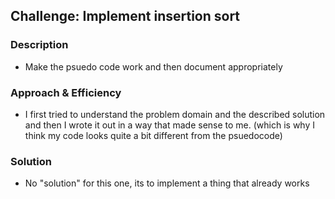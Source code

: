 ## Challenge: Implement insertion sort

###  Description
* Make the psuedo code work and then document appropriately

### Approach & Efficiency
* I first tried to understand the problem domain and the described solution and then I wrote it out in a way that made sense to me. (which is why I think my code looks quite a bit different from the psuedocode)

### Solution
* No "solution" for this one, its to implement a thing that already works